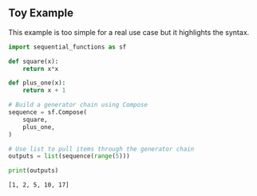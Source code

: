 ## Toy Example
This example is too simple for a real use case but it highlights the syntax.
```python
import sequential_functions as sf

def square(x):
    return x*x

def plus_one(x):
    return x + 1

# Build a generator chain using Compose
sequence = sf.Compose(
    square,
    plus_one,
)

# Use list to pull items through the generator chain
outputs = list(sequence(range(5)))

print(outputs)
```
```shell
[1, 2, 5, 10, 17]
```
